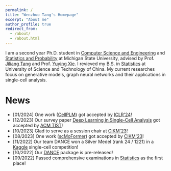 ```yaml
---
permalink: /
title: "Wenzhuo Tang's Homepage"
excerpt: "About me"
author_profile: true
redirect_from: 
  - /about/
  - /about.html
---
```


I am a second year Ph.D. student in [Computer Science and Engineering](https://www.cse.msu.edu/) and [Statistics and Probability](https://stt.natsci.msu.edu/) at Michigan State University, advised by Prof. [Jiliang Tang](http://www.cse.msu.edu/~tangjili/) and Prof. [Yuying Xie](https://directory.natsci.msu.edu/Directory/Profiles/Person/101084?org=44&group=145). I revieved my B.S. in [Statistics](https://en.business.ustc.edu.cn/audsf/list.htm) at University of Science and Technology of China. My current researches focus on generative models, graph neural networks and their applications in single-cell analysis. 

News
======
* [01/2024] One work ([CellPLM](https://www.biorxiv.org/content/10.1101/2023.10.03.560734v1)) got accepted by [ICLR'24](https://iclr.cc/Conferences/2024)!
* [12/2023] Our survey paper [Deep Learning in Single-Cell Analysis](https://arxiv.org/abs/2210.12385) got accepted by [ACM TIST](https://dl.acm.org/journal/tist)!
* [10/2023] Glad to serve as a session chair at [CIKM'23](https://uobevents.eventsair.com/cikm2023/programme---tuesday-24th-october)!
* [08/2023] One work ([scMoFormer](https://arxiv.org/abs/2303.00233)) got accepted by [CIKM'23](https://uobevents.eventsair.com/cikm2023/)!
* [11/2022] Our team DANCE won a Silver Medel (rank 24 / 1221) in a [Kaggle](https://www.kaggle.com/competitions/open-problems-multimodal/leaderboard) single-cell competition!
* [10/2022] Our [DANCE](https://github.com/OmicsML/dance) package is pre-released!
* [09/2022] Passed comprehensive examinations in [Statistics](https://stt.natsci.msu.edu/) as the first place!
